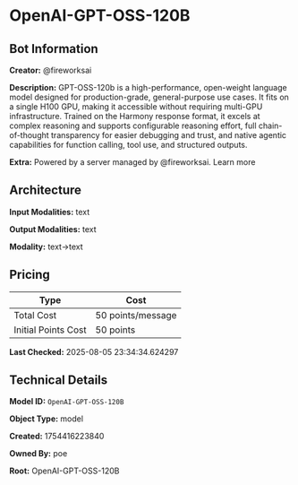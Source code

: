 # OpenAI-GPT-OSS-120B

## Bot Information

**Creator:** @fireworksai

**Description:** GPT-OSS-120b is a high-performance, open-weight language model designed for production-grade, general-purpose use cases. It fits on a single H100 GPU, making it accessible without requiring multi-GPU infrastructure. Trained on the Harmony response format, it excels at complex reasoning and supports configurable reasoning effort, full chain-of-thought transparency for easier debugging and trust, and native agentic capabilities for function calling, tool use, and structured outputs.

**Extra:** Powered by a server managed by @fireworksai. Learn more


## Architecture

**Input Modalities:** text

**Output Modalities:** text

**Modality:** text->text


## Pricing

| Type | Cost |
|------|------|
| Total Cost | 50 points/message |
| Initial Points Cost | 50 points |

**Last Checked:** 2025-08-05 23:34:34.624297


## Technical Details

**Model ID:** `OpenAI-GPT-OSS-120B`

**Object Type:** model

**Created:** 1754416223840

**Owned By:** poe

**Root:** OpenAI-GPT-OSS-120B
